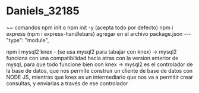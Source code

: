 ﻿# Daniels_32185

~~ comandos
npm init o npm init -y (acepta todo por defecto)
npm i express
(npm i express-handlebars)
agregar en el archivo package.json
--- "type": "module",

npm i mysql2 knex  - (se usa mysql2 para tabajar con knex)
→ mysql2 funciona con una compatibilidad hacia atras con la version anterior de mysql, para que todo funcione bien con knex
→ mysql2 es el controlador de la base de datos, que nos permite construir un cliente de base de datos con NODE JS, mientras que knex es un intermediario que nos va a permitir crear consultas, y enviarlas a través de ese controlador
